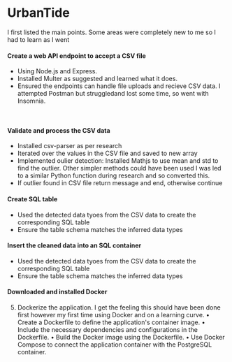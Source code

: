 # UrbanTide

<p>I first listed the main points. Some areas were completely new to me so I had to learn as I went<p>

#### Create a web API endpoint to accept a CSV file
<ul>
    <li>Using Node.js and Express.</li>
    <li>Installed Multer as suggested and learned what it does.</li>
    <li>Ensured the endpoints can handle file uploads and recieve CSV data. I attempted Postman but struggledand lost some time, so went with Insomnia.</li>
</ul>
<br>

#### Validate and process the CSV data

<ul>
    <li>Installed csv-parser as per research</li>
    <li>Iterated over the values in the CSV file and saved to new array</li>
    <li>Implemented oulier detection: Installed Mathjs to use mean and std to find the outlier. Other simpler methods could have been used I was led to a similar Python function during research and so converted this.</li>
    <li>If outlier found in CSV file return message and end, otherwise continue</li>
</ul>

#### Create SQL table

<ul>
    <li>Used the detected data tyoes from the CSV data to create the corresponding SQL table</li>
    <li>Ensure the table schema matches the inferred data types</li>
</ul>

#### Insert the cleaned data into an SQL container

<ul>
    <li>Used the detected data tyoes from the CSV data to create the corresponding SQL table</li>
    <li>Ensure the table schema matches the inferred data types</li>
</ul>


#### Downloaded and installed Docker

5.	Dockerize the application.
I get the feeling this should have been done first however my first time using Docker and on a learning curve.
•	Create a Dockerfile to define the application's container image.
•	Include the necessary dependencies and configurations in the Dockerfile.
•	Build the Docker image using the Dockerfile.
•	Use Docker Compose to connect the application container with the PostgreSQL container.
